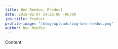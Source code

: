 ```yaml
---
title: Ben Reedus, Product
date: 2018-02-07 14:26:00 -06:00
job-title: Product
profile-image: "/blog/uploads/img-ben-reedus.png"
author: Ben Reedus
---
```


Content